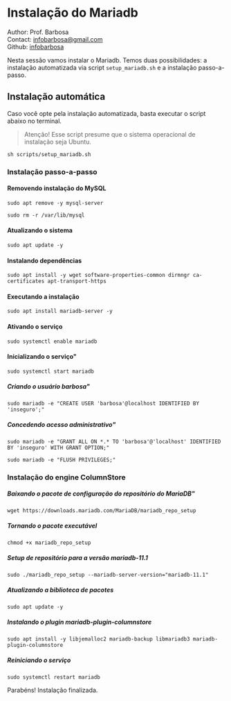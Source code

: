 # Instalação do Mariadb
Author: Prof. Barbosa<br>
Contact: infobarbosa@gmail.com<br>
Github: [infobarbosa](https://github.com/infobarbosa)

Nesta sessão vamos instalar o Mariadb. Temos duas possibilidades: a instalação automatizada via script `setup_mariadb.sh` e a instalação passo-a-passo.

## Instalação automática
Caso você opte pela instalação automatizada, basta executar o script abaixo no terminal.
> Atenção! Esse script presume que o sistema operacional de instalação seja Ubuntu.

```
sh scripts/setup_mariadb.sh
```

### Instalação passo-a-passo

#### Removendo instalação do MySQL
```
sudo apt remove -y mysql-server
```

```
sudo rm -r /var/lib/mysql
```

#### Atualizando o sistema
```
sudo apt update -y 
```

#### Instalando dependências
```
sudo apt install -y wget software-properties-common dirmngr ca-certificates apt-transport-https 
```

#### Executando a instalação
```
sudo apt install mariadb-server -y
```

#### Ativando o serviço
```
sudo systemctl enable mariadb
```

#### Inicializando o serviço"
```
sudo systemctl start mariadb
```

##### Criando o usuário barbosa"
```
sudo mariadb -e "CREATE USER 'barbosa'@localhost IDENTIFIED BY 'inseguro';"
```

##### Concedendo acesso administrativo"
```
sudo mariadb -e "GRANT ALL ON *.* TO 'barbosa'@'localhost' IDENTIFIED BY 'inseguro' WITH GRANT OPTION;"
```

```
sudo mariadb -e "FLUSH PRIVILEGES;"
```


### Instalação do engine ColumnStore

##### Baixando o pacote de configuração do repositório do MariaDB"
```
wget https://downloads.mariadb.com/MariaDB/mariadb_repo_setup
```

##### Tornando o pacote executável
```
chmod +x mariadb_repo_setup
```

##### Setup de repositório para a versão mariadb-11.1
```
sudo ./mariadb_repo_setup --mariadb-server-version="mariadb-11.1"
```

##### Atualizando a biblioteca de pacotes
```
sudo apt update -y
```

##### Instalando o plugin mariadb-plugin-columnstore
```
sudo apt install -y libjemalloc2 mariadb-backup libmariadb3 mariadb-plugin-columnstore
```

##### Reiniciando o serviço
```
sudo systemctl restart mariadb
```

Parabéns! Instalação finalizada.